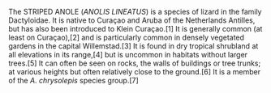 The STRIPED ANOLE (_ANOLIS LINEATUS_) is a species of lizard in the family Dactyloidae. It is native to Curaçao and Aruba of the Netherlands Antilles, but has also been introduced to Klein Curaçao.[1] It is generally common (at least on Curaçao),[2] and is particularly common in densely vegetated gardens in the capital Willemstad.[3] It is found in dry tropical shrubland at all elevations in its range,[4] but is uncommon in habitats without larger trees.[5] It can often be seen on rocks, the walls of buildings or tree trunks; at various heights but often relatively close to the ground.[6] It is a member of the _A. chrysolepis_ species group.[7]

